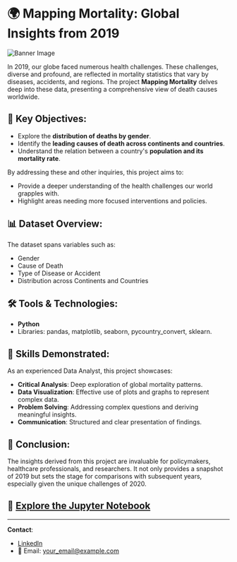 # 🌍 Mapping Mortality: Global Insights from 2019

![Banner Image](path_to_a_relevant_image_or_graph_from_the_analysis)  <!-- Consider adding a banner image from your analysis, it can be a key plot or any other relevant visual. Replace 'path_to_a_relevant_image_or_graph_from_the_analysis' with the actual path. -->

In 2019, our globe faced numerous health challenges. These challenges, diverse and profound, are reflected in mortality statistics that vary by diseases, accidents, and regions. The project **Mapping Mortality** delves deep into these data, presenting a comprehensive view of death causes worldwide.

## 🎯 Key Objectives:
- Explore the **distribution of deaths by gender**.
- Identify the **leading causes of death across continents and countries**.
- Understand the relation between a country's **population and its mortality rate**.

By addressing these and other inquiries, this project aims to:
- Provide a deeper understanding of the health challenges our world grapples with.
- Highlight areas needing more focused interventions and policies.

## 📊 Dataset Overview:
The dataset spans variables such as:
- Gender
- Cause of Death
- Type of Disease or Accident
- Distribution across Continents and Countries

## 🛠️ Tools & Technologies:
- **Python**
- Libraries: pandas, matplotlib, seaborn, pycountry_convert, sklearn.

## 💼 Skills Demonstrated:
As an experienced Data Analyst, this project showcases:
- **Critical Analysis**: Deep exploration of global mortality patterns.
- **Data Visualization**: Effective use of plots and graphs to represent complex data.
- **Problem Solving**: Addressing complex questions and deriving meaningful insights.
- **Communication**: Structured and clear presentation of findings.

## 📌 Conclusion:
The insights derived from this project are invaluable for policymakers, healthcare professionals, and researchers. It not only provides a snapshot of 2019 but sets the stage for comparisons with subsequent years, especially given the unique challenges of 2020.

## 🔗 [Explore the Jupyter Notebook](link_to_the_notebook_on_github)

---

**Contact**: 
- [LinkedIn](your_linkedin_link)
- 📧 Email: your_email@example.com

